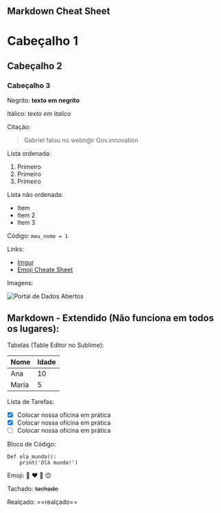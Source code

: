 ## Markdown Cheat Sheet

# Cabeçalho 1
## Cabeçalho 2
### Cabeçalho 3

Negrito: **texto em negrito**

Itálico: *texto em italico*

Citação: 

> Gabriel falou no webn@r Gov.innovation

Lista ordenada: 

1. Primeiro
2. Primeiro
3. Primeiro

Lista não ordenada: 

- Item
- Item 2
- Item 3

Código: `meu_nome = 1`

Links: 

- [Imgur](https://imgur.com/)
- [Emoji Cheate Sheet](https://github.com/ikatyang/emoji-cheat-sheet/blob/master/README.md)

Imagens: 

![Portal de Dados Abertos](https://imgur.com/00tDOhx.png)

## Markdown - Extendido (Não funciona em todos os lugares):
Tabelas (Table Editor no Sublime):

|Nome|Idade|
|---------|---------|
|Ana|10|
|Maria|5|	

Lista de Tarefas: 

- [x] Colocar nossa oficina em prática
- [x] Colocar nossa oficina em prática
- [ ] Colocar nossa oficina em prática

Bloco de Código: 

```
Def ola_mundo():
	print('Olá mundo!')
```


Emoji: :snake: :heart: :rocket: :blush:

Tachado: ~~tachado~~

Realçado: ==realçado==


